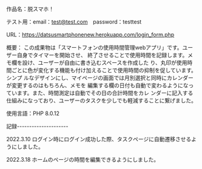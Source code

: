 作品名：脱スマホ！

テスト用：email：test@test.com　password：testtest

URL：https://datsusmartphonenew.herokuapp.com/login_form.php

概要：
この成果物は「スマートフォンの使用時間管理webアプリ」です。ユーザー自身でタイマーを開始させ、
終了させることで使用時間を記録します。メモ欄を設け、ユーザーが自由に書き込むスペースを作成した
り、丸印が使用時間ごとに色が変化する機能も付け加えることで使用時間の抑制を促しています。シンプ
ルなデザインにし、マイページの画面では月別選択と同時にカレンダーが変更するのはもちろん、メモを
編集する欄の日付も自動で変わるようになっています。また、時間測定は自動でその日の合計時間をカレ
ンダーに記入する仕組みになっており、ユーザーのタスクを少しでも軽減することに繋げました。


使用言語：PHP 8.0.12

記録---------------------

2022.3.10
ログイン時にログイン成功した際、タスクページに自動遷移させるようにしました。

2022.3.18
ホームのページの時間を編集できるようにしました。
